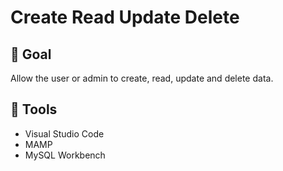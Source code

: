 # Create Read Update Delete

## :dart: Goal
Allow the user or admin to create, read, update and delete data. 

## :wrench: Tools
- Visual Studio Code
- MAMP
- MySQL Workbench
